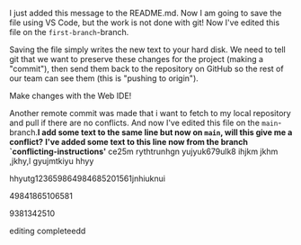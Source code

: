 I just added this message to the README.md. Now I am going to save the file using VS Code, but the work is not done with git! Now I've edited this file on the `first-branch`-branch.

Saving the file simply writes the new text to your hard disk. We need to tell git that we want to preserve these changes for the project (making a
"commit"), then send them
back to the repository on GitHub so the rest of our team can see them (this is "pushing to origin").

Make changes with the Web IDE!

Another remote commit was made that i want to fetch to my local repository and pull if there are no conflicts. And now I've edited this file on the `main`-branch.**I add some text to the same line but now on `main`, will this give me a conflict?**
**I've added some text to this line now from the branch `conflicting-instructions'** ce25m
rythtrunhgn
yujyuk679ulk8
ihjkm jkhm ,jkhy,l
gyujmtkiyu
hhyy



hhyutg123659864984685201561jnhiuknui

49841865106581

9381342510


editing completeedd


